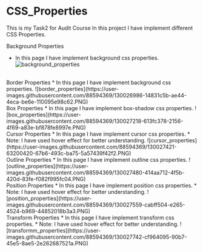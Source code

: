 # CSS_Properties
This is my Task2 for Audit Course
In this project I have implement different CSS Properties.

Background Properties
* In this page I have implement background css properties.
![background_properties](https://user-images.githubusercontent.com/88594369/130026669-2bcca7ed-5492-4a29-a37f-485b524bebe3.PNG)   
<br>
Border Properties
* In this page I have implement background css properties.
![border_properties](https://user-images.githubusercontent.com/88594369/130026986-14831c5b-ae44-4eca-be6e-110095e98c62.PNG)

<br>
Box Properties
* In this page I have implement box-shadow css properties.
![box_properties](https://user-images.githubusercontent.com/88594369/130027218-613fc378-2156-4f69-a83e-bf878fe8997e.PNG)   
<br>
Cursor Properties
* In this page I have implement cursor css properties.
* Note: I have used hover effect for better understanding.
![cursor_properties](https://user-images.githubusercontent.com/88594369/130027421-63200420-67b6-493c-ba75-5a57439f42f2.PNG)   
<br>
Outline Properties
* In this page I have implement outline css properties.
![outline_properties](https://user-images.githubusercontent.com/88594369/130027480-414aa712-4f5b-420d-83fe-f082f995fc04.PNG)   
<br>
Position Properties
* In this page I have implement position css properties.
* Note: I have used hover effect for better understanding.
![position_properties](https://user-images.githubusercontent.com/88594369/130027559-cabff504-e265-4524-b969-44852018b3a3.PNG)   
<br>
Transform Properties
* In this page I have implement transform css properties.
* Note: I have used hover effect for better understanding.
![transformm_properties](https://user-images.githubusercontent.com/88594369/130027742-cf964095-90b7-45e5-8ae5-2e262687521a.PNG)






